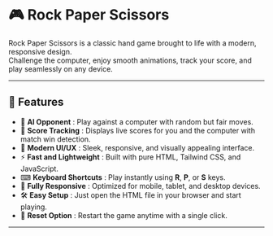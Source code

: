 # 🎮 Rock Paper Scissors

Rock Paper Scissors is a classic hand game brought to life with a modern, responsive design.  
Challenge the computer, enjoy smooth animations, track your score, and play seamlessly on any device.

---

## 🚀 Features  
- 🤖 **AI Opponent** : Play against a computer with random but fair moves.  
- 🎯 **Score Tracking** : Displays live scores for you and the computer with match win detection.  
- 🎨 **Modern UI/UX** : Sleek, responsive, and visually appealing interface.  
- ⚡ **Fast and Lightweight** : Built with pure HTML, Tailwind CSS, and JavaScript.  
- ⌨ **Keyboard Shortcuts** : Play instantly using **R**, **P**, or **S** keys.  
- 📱 **Fully Responsive** : Optimized for mobile, tablet, and desktop devices.  
- 🛠️ **Easy Setup** : Just open the HTML file in your browser and start playing.  
- 🔄 **Reset Option** : Restart the game anytime with a single click.  

---
